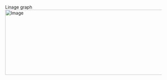 Linage graph <br>
<img width="746" height="211" alt="Image" src="https://github.com/user-attachments/assets/2157a1f3-c2f0-4477-b1dd-594897f237a3" />
